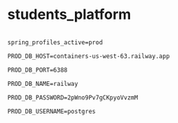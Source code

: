 # students_platform

```properties

spring_profiles_active=prod

PROD_DB_HOST=containers-us-west-63.railway.app

PROD_DB_PORT=6388

PROD_DB_NAME=railway

PROD_DB_PASSWORD=2pWno9Pv7gCKpyoVvzmM

PROD_DB_USERNAME=postgres

```

